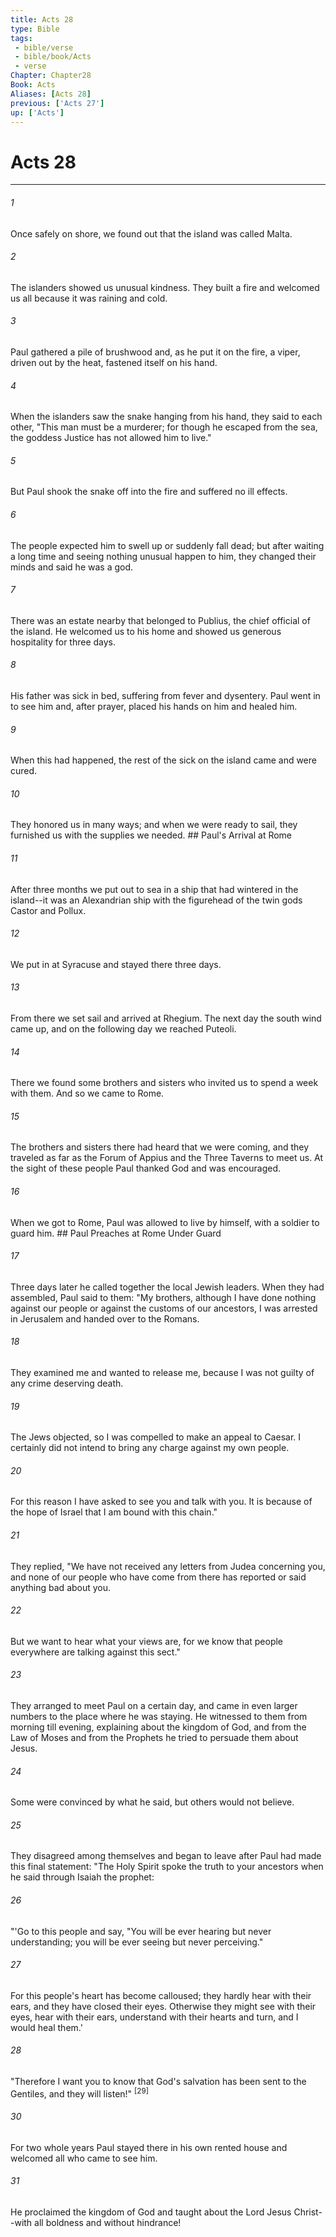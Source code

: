 ```yaml
---
title: Acts 28
type: Bible
tags:
 - bible/verse
 - bible/book/Acts
 - verse
Chapter: Chapter28
Book: Acts
Aliases: [Acts 28]
previous: ['Acts 27']
up: ['Acts']
---
```

# Acts 28

***


###### 1 
Once safely on shore, we found out that the island was called Malta. 

###### 2 
The islanders showed us unusual kindness. They built a fire and welcomed us all because it was raining and cold. 

###### 3 
Paul gathered a pile of brushwood and, as he put it on the fire, a viper, driven out by the heat, fastened itself on his hand. 

###### 4 
When the islanders saw the snake hanging from his hand, they said to each other, "This man must be a murderer; for though he escaped from the sea, the goddess Justice has not allowed him to live." 

###### 5 
But Paul shook the snake off into the fire and suffered no ill effects. 

###### 6 
The people expected him to swell up or suddenly fall dead; but after waiting a long time and seeing nothing unusual happen to him, they changed their minds and said he was a god. 

###### 7 
There was an estate nearby that belonged to Publius, the chief official of the island. He welcomed us to his home and showed us generous hospitality for three days. 

###### 8 
His father was sick in bed, suffering from fever and dysentery. Paul went in to see him and, after prayer, placed his hands on him and healed him. 

###### 9 
When this had happened, the rest of the sick on the island came and were cured. 

###### 10 
They honored us in many ways; and when we were ready to sail, they furnished us with the supplies we needed. ## Paul's Arrival at Rome 

###### 11 
After three months we put out to sea in a ship that had wintered in the island--it was an Alexandrian ship with the figurehead of the twin gods Castor and Pollux. 

###### 12 
We put in at Syracuse and stayed there three days. 

###### 13 
From there we set sail and arrived at Rhegium. The next day the south wind came up, and on the following day we reached Puteoli. 

###### 14 
There we found some brothers and sisters who invited us to spend a week with them. And so we came to Rome. 

###### 15 
The brothers and sisters there had heard that we were coming, and they traveled as far as the Forum of Appius and the Three Taverns to meet us. At the sight of these people Paul thanked God and was encouraged. 

###### 16 
When we got to Rome, Paul was allowed to live by himself, with a soldier to guard him. ## Paul Preaches at Rome Under Guard 

###### 17 
Three days later he called together the local Jewish leaders. When they had assembled, Paul said to them: "My brothers, although I have done nothing against our people or against the customs of our ancestors, I was arrested in Jerusalem and handed over to the Romans. 

###### 18 
They examined me and wanted to release me, because I was not guilty of any crime deserving death. 

###### 19 
The Jews objected, so I was compelled to make an appeal to Caesar. I certainly did not intend to bring any charge against my own people. 

###### 20 
For this reason I have asked to see you and talk with you. It is because of the hope of Israel that I am bound with this chain." 

###### 21 
They replied, "We have not received any letters from Judea concerning you, and none of our people who have come from there has reported or said anything bad about you. 

###### 22 
But we want to hear what your views are, for we know that people everywhere are talking against this sect." 

###### 23 
They arranged to meet Paul on a certain day, and came in even larger numbers to the place where he was staying. He witnessed to them from morning till evening, explaining about the kingdom of God, and from the Law of Moses and from the Prophets he tried to persuade them about Jesus. 

###### 24 
Some were convinced by what he said, but others would not believe. 

###### 25 
They disagreed among themselves and began to leave after Paul had made this final statement: "The Holy Spirit spoke the truth to your ancestors when he said through Isaiah the prophet: 

###### 26 
"'Go to this people and say, "You will be ever hearing but never understanding; you will be ever seeing but never perceiving." 

###### 27 
For this people's heart has become calloused; they hardly hear with their ears, and they have closed their eyes. Otherwise they might see with their eyes, hear with their ears, understand with their hearts and turn, and I would heal them.' 

###### 28 
"Therefore I want you to know that God's salvation has been sent to the Gentiles, and they will listen!" <sup class="versenum">[29]</sup> 

###### 30 
For two whole years Paul stayed there in his own rented house and welcomed all who came to see him. 

###### 31 
He proclaimed the kingdom of God and taught about the Lord Jesus Christ--with all boldness and without hindrance! 

